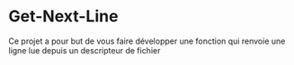 # Get-Next-Line
Ce projet a pour but de vous faire développer une fonction qui renvoie une ligne lue depuis un descripteur de fichier

